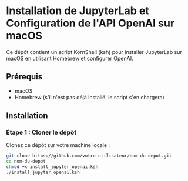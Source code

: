 # Installation de JupyterLab et Configuration de l'API OpenAI sur macOS

Ce dépôt contient un script KornShell (ksh) pour installer JupyterLab sur macOS en utilisant Homebrew et configurer OpenAI.

## Prérequis

- macOS
- Homebrew (s'il n'est pas déjà installé, le script s'en chargera)

## Installation

### Étape 1 : Cloner le dépôt

Clonez ce dépôt sur votre machine locale :

```sh
git clone https://github.com/votre-utilisateur/nom-du-depot.git
cd nom-du-depot
chmod +x install_jupyter_openai.ksh
./install_jupyter_openai.ksh

